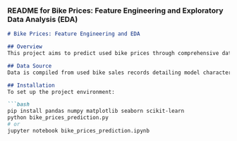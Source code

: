 
### README for Bike Prices: Feature Engineering and Exploratory Data Analysis (EDA)

```markdown
# Bike Prices: Feature Engineering and EDA

## Overview
This project aims to predict used bike prices through comprehensive data analysis and machine learning. The dataset includes features like model year, kilometers driven, owner details, and bike power, which are used to train a linear regression model to forecast bike prices.

## Data Source
Data is compiled from used bike sales records detailing model characteristics, ownership history, and transaction prices.

## Installation
To set up the project environment:

```bash
pip install pandas numpy matplotlib seaborn scikit-learn
python bike_prices_prediction.py
# or
jupyter notebook bike_prices_prediction.ipynb
